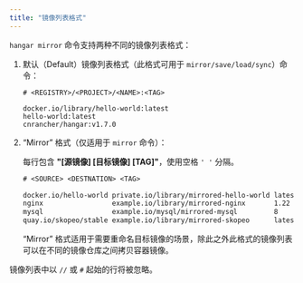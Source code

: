 ```yaml
---
title: "镜像列表格式"
---
```


`hangar mirror` 命令支持两种不同的镜像列表格式：

1. 默认（Default）镜像列表格式（此格式可用于 `mirror/save/load/sync`）命令：

    ```text title="默认镜像列表格式"
    # <REGISTRY>/<PROJECT>/<NAME>:<TAG>

    docker.io/library/hello-world:latest
    hello-world:latest
    cnrancher/hangar:v1.7.0
    ```

1. “Mirror” 格式（仅适用于 `mirror` 命令）：

    每行包含 **"[源镜像] [目标镜像] [TAG]"**，使用空格 `' '` 分隔。

    ```txt title="Mirror 格式"
    # <SOURCE> <DESTNATION> <TAG>

    docker.io/hello-world private.io/library/mirrored-hello-world latest
    nginx                 example.io/library/mirrored-nginx       1.22
    mysql                 example.io/mysql/mirrored-mysql         8
    quay.io/skopeo/stable example.io/library/mirrored-skopeo      latest
    ```

    “Mirror” 格式适用于需要重命名目标镜像的场景，除此之外此格式的镜像列表可以在不同的镜像仓库之间拷贝容器镜像。

镜像列表中以 `//` 或 `#` 起始的行将被忽略。
